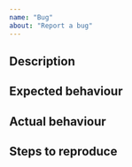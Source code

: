 ```yaml
---
name: "Bug"
about: "Report a bug"
---
```


## Description

## Expected behaviour

## Actual behaviour

## Steps to reproduce
